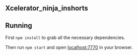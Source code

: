 ## Xcelerator_ninja_inshorts

## Running

First `npm install` to grab all the necessary dependencies. 

Then run `npm start` and open <localhost:7770> in your browser.
